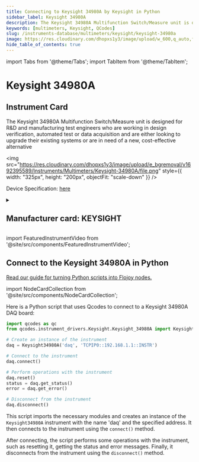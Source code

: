 ```yaml
---
title: Connecting to Keysight 34980A by Keysight in Python
sidebar_label: Keysight 34980A
description: The Keysight 34980A Multifunction Switch/Measure unit is designed for R&D andmanufacturing test engineers who are working in design verification, automatedtest or data acquisition and are either looking to upgrade their existing systems orare in need of a new, cost-effective alternative
keywords: [multimeters, Keysight, QCodes]
slug: /instruments-database/multimeters/keysight/keysight-34980a
image: https://res.cloudinary.com/dhopxs1y3/image/upload/w_600,q_auto,f_auto/e_bgremoval/v1692395589/Instruments/Multimeters/Keysight-34980A/file.jpg
hide_table_of_contents: true
---
```


import Tabs from '@theme/Tabs';
import TabItem from '@theme/TabItem';

# Keysight 34980A

## Instrument Card

<div className="flex">

<div>

The Keysight 34980A Multifunction Switch/Measure unit is designed for R&D and
manufacturing test engineers who are working in design verification, automated
test or data acquisition and are either looking to upgrade their existing systems or
are in need of a new, cost-effective alternative

</div>

<img src="https://res.cloudinary.com/dhopxs1y3/image/upload/e_bgremoval/v1692395589/Instruments/Multimeters/Keysight-34980A/file.png" style={{ width: "325px", height: "200px", objectFit: "scale-down" }} />

</div>

<div className="flex text-center">

<p>Device Specification: <a target="\_blank" href="https://www.keysight.com/us/en/assets/7018-01247/data-sheets/5989-1437.pdf">here</a></p>

</div>

<details style={{ marginTop: "15px"}}>
<summary><h2>Manufacturer card: KEYSIGHT</h2></summary>

<img src="https://res.cloudinary.com/dhopxs1y3/image/upload/v1692125973/Instruments/Vendor%20Logos/Keysight.png" style={{ width: "100%", height: "170px",objectFit: "scale-down" }} />

Keysight Technologies, or Keysight, is an American company that manufactures electronics test and measurement equipment and software.

<ul>
  <li>Headquarters: USA</li>
  <li>Yearly Revenue (millions, USD): 5420.0</li>
  <li>Vendor Website: <a href="https://www.keysight.com/us/en/home.html">here</a></li>
</ul>
</details>

import FeaturedInstrumentVideo from '@site/src/components/FeaturedInstrumentVideo';

<FeaturedInstrumentVideo category='MULTIMETERS' manufacturer='KEYSIGHT'></FeaturedInstrumentVideo>


## Connect to the Keysight 34980A in Python

[Read our guide for turning Python scripts into Flojoy nodes.](https://docs.flojoy.ai/custom-nodes/creating-custom-node/)

import NodeCardCollection from '@site/src/components/NodeCardCollection';

<Tabs>

<TabItem value="Flojoy" label="Flojoy" className="flojoy-instrument-tabs">

<NodeCardCollection category='MULTIMETERS' manufacturer='KEYSIGHT'></NodeCardCollection>

</TabItem>
<TabItem value="QCodes" label="QCodes">

Here is a Python script that uses Qcodes to connect to a Keysight 34980A DAQ board:

```python
import qcodes as qc
from qcodes.instrument_drivers.Keysight.Keysight_34980A import Keysight34980A

# Create an instance of the instrument
daq = Keysight34980A('daq', 'TCPIP0::192.168.1.1::INSTR')

# Connect to the instrument
daq.connect()

# Perform operations with the instrument
daq.reset()
status = daq.get_status()
error = daq.get_error()

# Disconnect from the instrument
daq.disconnect()
```

This script imports the necessary modules and creates an instance of the `Keysight34980A` instrument with the name 'daq' and the specified address. It then connects to the instrument using the `connect()` method.

After connecting, the script performs some operations with the instrument, such as resetting it, getting the status and error messages. Finally, it disconnects from the instrument using the `disconnect()` method.

</TabItem>
</Tabs>